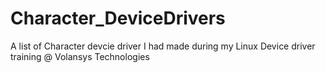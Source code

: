 # Character_DeviceDrivers
A list of Character devcie driver I had made during my Linux Device driver training @ Volansys Technologies
